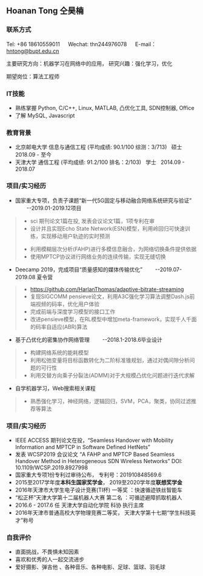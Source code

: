 ## Hoanan Tong 仝昊楠

<!--You can use the [editor on GitHub](https://github.com/HarlanThomas/HarlanThomas.github.io/edit/master/index.md) to maintain and preview the content for your website in Markdown files.
[comment]: Whenever you commit to this repository, GitHub Pages will run [Jekyll](https://jekyllrb.com/) to rebuild the pages in your site, from the content in your Markdown files.
-->
### 联系方式

Tel: +86 18610559011   &emsp;   Wechat: thn244976078  &emsp;  E-mail： hntong@bupt.edu.cn

主要研究方向：机器学习在网络中的应用，     研究兴趣：强化学习，优化

期望岗位：算法工程师

### IT技能
-	熟练掌握  Python, C/C++, Linux, MATLAB, 凸优化工具, SDN控制器, Office
-	了解      MySQL, Javascript

### 教育背景
-	北京邮电大学			信息与通信工程 (平均成绩: 90.1/100 综测：3/713)	 &nbsp;    硕士   &nbsp;    2018.09 - 至今
-	天津大学				通信工程 (平均成绩: 91.2/100  排名：2/103)	       &nbsp;    学士	  &nbsp;    2014.09 - 2018.07

### 项目/实习经历
* 国家重大专项，负责子课题“新一代5G固定与移动融合网络系统研究与验证”        &nbsp;&nbsp;&nbsp;&emsp;  --2019.01-2019.12项目    
>    * sci 期刊论文1篇在投, 发表会议论文1篇，1项专利在审
>    * 设计并且实现Echo State Network(ESN)模型，利用岭回归可快速训练，实现移动用户轨迹的实时预测
>    - 利用模糊层次分析(FAHP)进行多模信息融合，为网络切换条件提供依据
>   - 使用MPTCP协议进行网络业务的连续传输，实现无缝切换
-	Deecamp 2019，完成项目“质量感知的媒体传输优化”                         &nbsp;&nbsp;&nbsp;&emsp;  --2019.07-2019.08 夏令营
>    - https://github.com/HarlanThomas/adaptive-bitrate-streaming
>    - 复现SIGCOMM pensieve论文，利用A3C强化学习算法调整Dash.js前端视频的码率，优化用户体验
>    - 完成前端与深度学习模型的接口工作
>    - 改进pensieve模型，在RL模型中增加meta-framework，实现千人千面的码率自适应(ABR)算法
-	基于凸优化的密集协作网络管理	                                        &nbsp;&nbsp;&nbsp;&emsp;    --2018.1-2018.6毕业设计
>    - 构建网络系统的能耗模型
>   - 利用松弛变量将目标函数转化为二阶标准锥规划，通过对偶间隙分析问题的可行性
>   - 利用交替方向乘子分裂法(ADMM)对于大规模凸优化问题进行迭代求解
-	自学机器学习，Web搜索相关课程
>    - 熟悉强化学习，神经网络，逻辑回归，SVM，PCA，聚类，协同过滤推荐等算法

### 项目/实习经历
-	IEEE ACCESS 期刊论文在投，“Seamless Handover with Mobility Information and MPTCP in Software Defined HetNets”
- 发表 WCSP2019 会议论文 “A FAHP and MPTCP Based Seamless Handover Method in Heterogeneous SDN Wireless Networks”		DOI: 10.1109/WCSP.2019.8927998    
- 国家重大专项1份专利过审待公布，   专利号：201910848569.6
-	2015至2017学年度**本科生国家奖学金**， 2019至2020学年度**联想奖学金**
-	2016年天津市大学生电子设计竞赛(TI杯) 一等奖    ：快速循迹铁丝智能车
-	“松正杯”天津大学第十二届机器人大赛 第二名    ：可循迹避障抓取机器人
-	2016.6 - 2017.6 任 天津大学自动化学院 科协 执行主席
-	2016年天津市普通高校大学物理竞赛二等奖， 天津大学第十七期“学生科技英才”称号

### 自我评价
-	直面挑战，不畏惧未知因素
-	喜欢和优秀的人一起交流进步
-	爱好摄影、弹吉他 、各种音乐、各种电影、足球、篮球、羽毛球



<!--
### Support or Contact
Having trouble with Pages? Check out our [documentation](https://help.github.com/categories/github-pages-basics/) or [contact support](https://github.com/contact) and we’ll help you sort it out.
[comment]: ![star](https://gitee.com/itsay/resume/badge/star.svg?theme=white)](https://gitee.com/itsay/resume/stargazers)    
[comment]: ![fork](https://gitee.com/itsay/resume/badge/fork.svg?theme=white)](https://gitee.com/itsay/resume/members)
-->
